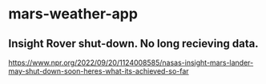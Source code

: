 # mars-weather-app
## Insight Rover shut-down. No long recieving data.

https://www.npr.org/2022/09/20/1124008585/nasas-insight-mars-lander-may-shut-down-soon-heres-what-its-achieved-so-far
